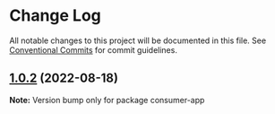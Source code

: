 # Change Log

All notable changes to this project will be documented in this file.
See [Conventional Commits](https://conventionalcommits.org) for commit guidelines.

## [1.0.2](https://gitlab.adjoe.zone/adjoe/frontend/lernajs/compare/v1.0.1...v1.0.2) (2022-08-18)

**Note:** Version bump only for package consumer-app
